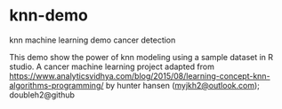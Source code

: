 # knn-demo
knn machine learning demo cancer detection

This demo show the power of knn modeling using a sample dataset in R studio. 
A cancer machine learning project adapted from https://www.analyticsvidhya.com/blog/2015/08/learning-concept-knn-algorithms-programming/ by hunter hansen (myjkh2@outlook.com); doubleh2@github

